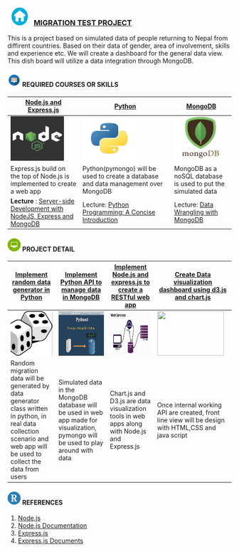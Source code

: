 ###  <img src = "sample/home.png" width="55" height="40" /> [MIGRATION TEST PROJECT](https://github.com/npdatax/migration)

This is a project based on simulated data of people returning to Nepal from diffirent countries. Based on their data of gender, area of involvement, skills and experience etc. We will create a dashboard for the general data view. This dish board will utilize a data integration through MongoDB.


####  <img src = "sample/lecture.png" width="30" height="30" />  REQUIRED COURSES OR SKILLS

|  [Node.js and Express.js](intro/1.1.DataStructure.md)  | [Python](intro/2/1.2.LoopsAndConditions.md) | [MongoDB](intro/3/1.3.FunctionAndClass.md)  | 
| --- | --- | --- | 
|<img src = "sample/node.jpg" width="120" height="100" /> | <img src = "sample/python.png" width="120" height="100" />  |<img src = "sample/mongo.png" width="120" height="100" /> |
|Express.js build on the top of Node.js is implemented to create a web app | Python(pymongo) will be used to create a database and data management over MongoDB | MongoDB as a noSQL database is used to put the simulated data| 
|<b> Lecture </b>: [Server-side Development with NodeJS, Express and MongoDB](https://www.coursera.org/learn/server-side-nodejs) | Lecture: [Python Programming: A Concise Introduction](https://www.coursera.org/learn/python-programming-introduction) | Lecture: [Data Wrangling with MongoDB](https://in.udacity.com/course/data-wrangling-with-mongodb--ud032)| 


#### <img src = "sample/project.png" width="30" height="30" />  PROJECT DETAIL

| [Implement random data generator in Python](intro/4/1.4.Project-RandomWalk.md)  | [Implement Python API to manage data in MongoDB](intro/5/1.5.Project-Diffusion.md) | [Implement Node.js and express.js to create a RESTful web app](intro/2/1.2.LoopsAndConditions.md)  | [Create Data visualization dashboard using d3.js and chart.js](intro/3/1.3.FunctionAndClass.md) |
| --- | --- | --- | --- |
|<img src = "sample/random.png" width="150" height="100" /> | <img src = "sample/pymongo.jpg" width="150" height="100" />  |<img src = "sample/restful.jpg" width="150" height="100" /> | <img src = "https://anmolkoul.files.wordpress.com/2015/06/projectnew.gif" width="150" height="100" />| 
| Random migration data will be generated by data generator class written in python, in real data collection scenario and web app will be used to collect the data from users | Simulated data in the MongoDB database will be used in web app made for visualization, pymongo will be used to play around with data | Chart.js and D3.js are data visualization tools in web apps along with Node.js and Express.js | Once internal working API are created, front line view will be design with HTML,CSS and java script |


#### <img src = "sample/R.png" width="30" height="30" /> REFERENCES
1. [Node.js](https://nodejs.org/en/)
2. [Node.js Documentation](https://nodejs.org/dist/latest-v10.x/docs/api/)
3. [Express.js](https://expressjs.com/)
4. [Express.js Documents](https://expressjs.com/en/guide/routing.html)

